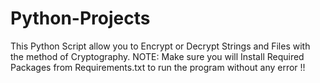 # Python-Projects
This Python Script allow you to Encrypt or Decrypt Strings and Files with the method of Cryptography.
NOTE: Make sure you will Install Required Packages from Requirements.txt to run the program without any error !! 
